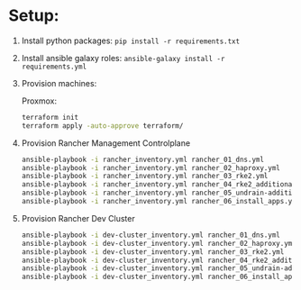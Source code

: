 # Setup:

1. Install python packages:  `pip install -r requirements.txt`

1. Install ansible galaxy roles: `ansible-galaxy install -r requirements.yml`

1. Provision machines:

    Proxmox:

    ```bash
    terraform init
    terraform apply -auto-approve terraform/
    ```

1. Provision Rancher Management Controlplane

    ```bash
    ansible-playbook -i rancher_inventory.yml rancher_01_dns.yml
    ansible-playbook -i rancher_inventory.yml rancher_02_haproxy.yml
    ansible-playbook -i rancher_inventory.yml rancher_03_rke2.yml
    ansible-playbook -i rancher_inventory.yml rancher_04_rke2_additional_nodes.yml
    ansible-playbook -i rancher_inventory.yml rancher_05_undrain-additional-controlplane-nodes.yml
    ansible-playbook -i rancher_inventory.yml rancher_06_install_apps.yml
    ```

1. Provision Rancher Dev Cluster

    ```bash
    ansible-playbook -i dev-cluster_inventory.yml rancher_01_dns.yml
    ansible-playbook -i dev-cluster_inventory.yml rancher_02_haproxy.yml
    ansible-playbook -i dev-cluster_inventory.yml rancher_03_rke2.yml
    ansible-playbook -i dev-cluster_inventory.yml rancher_04_rke2_additional_nodes.yml
    ansible-playbook -i dev-cluster_inventory.yml rancher_05_undrain-additional-controlplane-nodes.yml
    ansible-playbook -i dev-cluster_inventory.yml rancher_06_install_apps.yml
    ```
